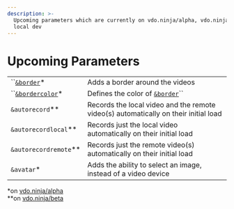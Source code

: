 ```yaml
---
description: >-
  Upcoming parameters which are currently on vdo.ninja/alpha, vdo.ninja/beta or
  local dev
---
```


# Upcoming Parameters

|                                          |                                                                                     |
| ---------------------------------------- | ----------------------------------------------------------------------------------- |
| ``[`&border`](and-border.md)\*           | Adds a border around the videos                                                     |
| ``[`&bordercolor`](and-bordercolor.md)\* | Defines the color of [`&border`](and-border.md)``                                   |
| `&autorecord`\*\*                        | Records the local video and the remote video(s) automatically on their initial load |
| `&autorecordlocal`\*\*                   | Records just the local video automatically on their initial load                    |
| `&autorecordremote`\*\*                  | Records just the remote video(s) automatically on their initial load                |
| `&avatar`\*                              | Adds the ability to select an image, instead of a video device                      |

\*on [vdo.ninja/alpha](https://vdo.ninja/alpha/)\
\*\*on [vdo.ninja/beta](https://vdo.ninja/beta/)
